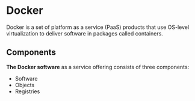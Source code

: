 # Docker

Docker is a set of platform as a service (PaaS) products that use OS-level virtualization to deliver software in packages called containers.

## Components

**The Docker software** as a service offering consists of three components:

* Software
* Objects
* Registries
